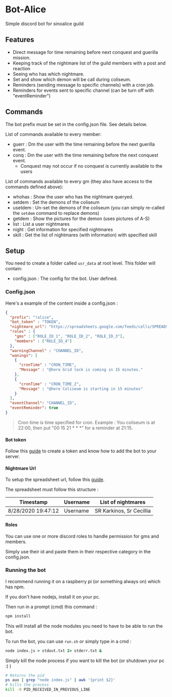 # Bot-Alice

Simple discord bot for sinoalice guild

## Features

- Direct message for time remaining before next conquest and guerilla mission.
- Keeping track of the nightmare list of the guild members with a post and reaction
- Seeing who has which nightmare.
- Set and show which demon will be call during coliseum.
- Reminders (sending message to specific channels) with a cron job.
- Reminders for events sent to specific channel (can be turn off with "eventReminder")

## Commands

The bot prefix must be set in the config.json file. See details below.

List of commands available to every member:

- guerr : Dm the user with the time remaining before the next guerilla event.
- conq : Dm the user with the time remaining before the next conquest event.
  - Conquest may not occur if no conquest is currently available to the users

List of commands available to every gm (they also have access to the commands defined above):

- whohas : Show the user who has the nightmare queryed.
- setdem : Set the demons of the coliseum
- usetdem : Un-set the demons of the coliseum (you can simply re-called the `setdem` command to replace demons)
- getdem : Show the pictures for the demon (uses pictures of A-S)
- list : List a user nightmares
- night : Get information for specified nightmares
- skill : Get the list of nightmares (with information) with specified skill

## Setup

You need to create a folder called `usr_data` at root level. This folder will contain:

- config.json : The config for the bot. User defined.

### Config.json

Here's a example of the content inside a config.json :

```json
{
  "prefix": "!alice",
  "bot_token" : "TOKEN",
  "nightmare_url": "https://spreadsheets.google.com/feeds/cells/SPREADSHEETID/1/public/full?alt=json",
  "roles" : {
    "gms" : ["ROLE_ID_1", "ROLE_ID_2", "ROLE_ID_3"],
    "members" : ["ROLE_ID_4"]
  },
  "warningChannel" : "CHANNEL_ID",
  "wanings": [
    {
      "cronTime" : "CRON_TIME",
      "Message" : "@here Grid lock is coming in 15 minutes."
    },
    {
      "cronTime" : "CRON_TIME_2",
      "Message" : "@here Coliseum is starting in 15 minutes"
    }
  ],
  "eventChannel": "CHANNEL_ID",
  "eventReminder": true
}
```
> Cron time is time specified for cron. Example : You coliseum is at 22:00, then put "00 15 21 * * *" for a reminder at 21:15.

#### Bot token

Follow this [guide](https://www.digitaltrends.com/gaming/how-to-make-a-discord-bot/) to create a token and know how to add the bot to your server.

#### Nightmare Url
To setup the spreadsheet url, follow this [guide](https://coderwall.com/p/duapqq/use-a-google-spreadsheet-as-your-json-backend).

The spreadsheet must follow this structure :

Timestamp | Username | List of nightmares
--|--|--
8/28/2020 19:47:12 | Username | SR Karkinos, Sr Cecillia

#### Roles

You can use one or more discord roles to handle permission for gms and members. 

Simply use their id and paste them in their respective category in the config.json.

### Running the bot

I recommend running it on a raspberry pi (or something always on) which has npm.

If you don't have nodejs, install it on your pc.

Then run in a prompt (cmd) this command :

```bash
npm install
```

This will install all the node modules you need to have to be able to run the bot.

To run the bot, you can use `run.sh` or simply type in a cmd :

```cmd
node index.js > stdout.txt 2> stderr.txt &
```

Simply kill the node process if you want to kill the bot (or shutdown your pc :) )

```bash
# Returns the pid
ps aux | grep "node index.js" | awk '{print $2}'
# kills the process
kill -9 PID_RECEIVED_IN_PREVIOUS_LINE
```
